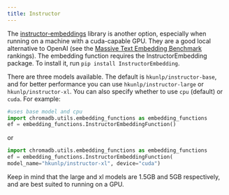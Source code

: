 ```yaml
---
title: Instructor
---
```


The [instructor-embeddings](https://github.com/HKUNLP/instructor-embedding) library is another option, especially when running on a machine with a cuda-capable GPU. They are a good local alternative to OpenAI (see the [Massive Text Embedding Benchmark](https://huggingface.co/blog/mteb) rankings).  The embedding function requires the InstructorEmbedding package. To install it, run ```pip install InstructorEmbedding```.

There are three models available. The default is `hkunlp/instructor-base`, and for better performance you can use `hkunlp/instructor-large` or `hkunlp/instructor-xl`. You can also specify whether to use `cpu` (default) or `cuda`. For example:

```python
#uses base model and cpu
import chromadb.utils.embedding_functions as embedding_functions
ef = embedding_functions.InstructorEmbeddingFunction()
```
or
```python
import chromadb.utils.embedding_functions as embedding_functions
ef = embedding_functions.InstructorEmbeddingFunction(
model_name="hkunlp/instructor-xl", device="cuda")
```
Keep in mind that the large and xl models are 1.5GB and 5GB respectively, and are best suited to running on a GPU.
